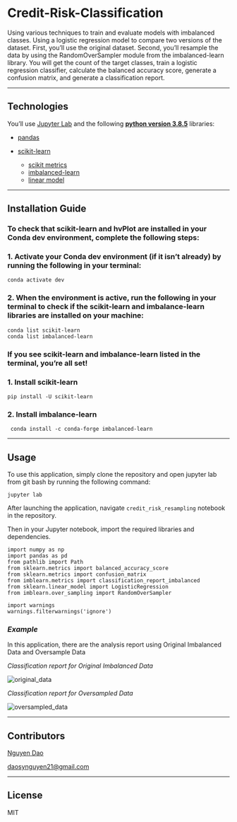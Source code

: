 # Credit-Risk-Classification

 Using various techniques to train and evaluate models with imbalanced classes. Using a logistic regression model to compare two versions of the dataset. First, you’ll use the original dataset. Second, you’ll resample the data by using the RandomOverSampler module from the imbalanced-learn library. You will get the count of the target classes, train a logistic regression classifier, calculate the balanced accuracy score, generate a confusion matrix, and generate a classification report.

---

## Technologies

You’ll use [Jupyter Lab](https://jupyterlab.readthedocs.io/en/stable/) and the following  **[python version 3.8.5](https://www.python.org/downloads/)** libraries:


* [pandas](https://pandas.pydata.org/docs/)

* [scikit-learn](https://scikit-learn.org/stable/)
    * [scikit metrics](https://scikit-learn.org/stable/modules/model_evaluation.html) 
    *  [imbalanced-learn](https://imbalanced-learn.org/stable/) 
    *  [linear model](https://scikit-learn.org/stable/modules/linear_model.html)

---

## Installation Guide

 ### To check that scikit-learn and hvPlot are installed in your Conda dev environment, complete the following steps:

  ### 1. Activate your Conda dev environment (if it isn’t already) by running the following in your terminal:
```
conda activate dev
```
### 2. When the environment is active, run the following in your terminal to check if the scikit-learn and imbalance-learn libraries are installed on your machine:
```
conda list scikit-learn
conda list imbalanced-learn
```
### If you see scikit-learn and imbalance-learn listed in the terminal, you’re all set!

  ### 1. Install scikit-learn
```
pip install -U scikit-learn
```
### 2. Install imbalance-learn
```
 conda install -c conda-forge imbalanced-learn
```

---



## Usage

To use this application, simply clone the repository and open jupyter lab from git bash by running the following command:

```jupyter lab```

After launching the application, navigate ``credit_risk_resampling`` notebook in the repository. 

Then in your Jupyter notebook, import the required libraries and dependencies.

```
import numpy as np
import pandas as pd
from pathlib import Path
from sklearn.metrics import balanced_accuracy_score
from sklearn.metrics import confusion_matrix
from imblearn.metrics import classification_report_imbalanced
from sklearn.linear_model import LogisticRegression
from imblearn.over_sampling import RandomOverSampler

import warnings
warnings.filterwarnings('ignore')

```




### *Example*

In this application, there are the analysis report using Original Imbalanced Data and Oversample Data

*Classification report for Original Imbalanced Data* 

![original_data](https://user-images.githubusercontent.com/94591580/155906412-e07c26c1-9e56-4931-bc7a-88172a207122.png)


*Classification report for Oversampled Data*

![oversampled_data](https://user-images.githubusercontent.com/94591580/155906438-24429224-6636-446a-894c-901b9cd168f2.png)

---

## Contributors

[Nguyen Dao](https://www.linkedin.com/in/nguyen-dao-a55669215/)

daosynguyen21@gmail.com


---

## License

MIT
